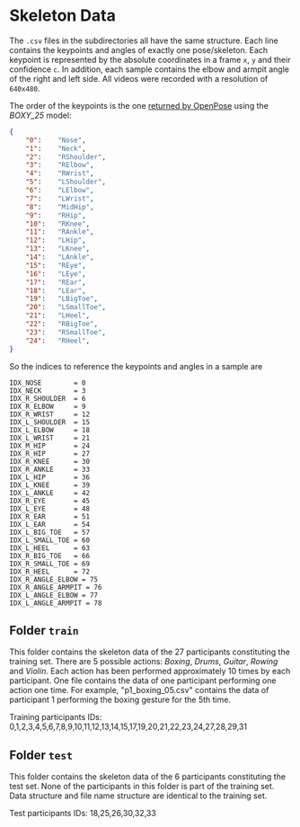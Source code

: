 # Skeleton Data
The `.csv` files in the subdirectories all have the same structure.
Each line contains the keypoints and angles of exactly one pose/skeleton.
Each keypoint is represented by the absolute coordinates in a frame `x`, `y` and their confidence `c`.
In addition, each sample contains the elbow and armpit angle of the right and left side.
All videos were recorded with a resolution of `640x480`.

The order of the keypoints is the one [returned by OpenPose](https://github.com/CMU-Perceptual-Computing-Lab/openpose/blob/master/doc/output.md#pose-output-format-body_25)
using the *BOXY_25* model:

```json
{
    "0":    "Nose",
    "1":    "Neck",
    "2":    "RShoulder",
    "3":    "RElbow",
    "4":    "RWrist",
    "5":    "LShoulder",
    "6":    "LElbow",
    "7":    "LWrist",
    "8":    "MidHip",
    "9":    "RHip",
    "10":   "RKnee",
    "11":   "RAnkle",
    "12":   "LHip",
    "13":   "LKnee",
    "14":   "LAnkle",
    "15":   "REye",
    "16":   "LEye",
    "17":   "REar",
    "18":   "LEar",
    "19":   "LBigToe",
    "20":   "LSmallToe",
    "21":   "LHeel",
    "22":   "RBigToe",
    "23":   "RSmallToe",
    "24":   "RHeel",
}
```

So the indices to reference the keypoints and angles in a sample are

```
IDX_NOSE        = 0
IDX_NECK        = 3
IDX_R_SHOULDER  = 6
IDX_R_ELBOW     = 9
IDX_R_WRIST     = 12
IDX_L_SHOULDER  = 15
IDX_L_ELBOW     = 18
IDX_L_WRIST     = 21
IDX_M_HIP       = 24
IDX_R_HIP       = 27
IDX_R_KNEE      = 30
IDX_R_ANKLE     = 33
IDX_L_HIP       = 36
IDX_L_KNEE      = 39
IDX_L_ANKLE     = 42
IDX_R_EYE       = 45
IDX_L_EYE       = 48
IDX_R_EAR       = 51
IDX_L_EAR       = 54
IDX_L_BIG_TOE   = 57
IDX_L_SMALL_TOE = 60
IDX_L_HEEL      = 63
IDX_R_BIG_TOE   = 66
IDX_R_SMALL_TOE = 69
IDX_R_HEEL      = 72
IDX_R_ANGLE_ELBOW = 75
IDX_R_ANGLE_ARMPIT = 76
IDX_L_ANGLE_ELBOW = 77
IDX_L_ANGLE_ARMPIT = 78
```

## Folder `train`
This folder contains the skeleton data of the 27 participants constituting the training set. 
There are 5 possible actions: *Boxing*, *Drums*, *Guitar*, *Rowing* and *Violin*.
Each action has been performed approximately 10 times by each participant.
One file contains the data of one participant performing one action one time. 
For example, "p1_boxing_05.csv" contains the data of participant 1 performing the boxing gesture for the 5th time.

Training participants IDs: 0,1,2,3,4,5,6,7,8,9,10,11,12,13,14,15,17,19,20,21,22,23,24,27,28,29,31

## Folder `test`
This folder contains the skeleton data of the 6 participants constituting the test set. 
None of the participants in this folder is part of the training set.
Data structure and file name structure are identical to the training set.

Test participants IDs: 18,25,26,30,32,33
